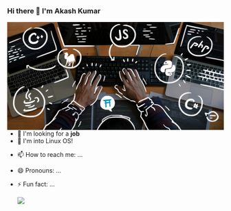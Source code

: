 ###                       Hi there 👋 I'm Akash Kumar

<img align="right" src="https://github.com/MrAkashKumar/mrAkashKumar/blob/master/The-7-Most.png" />

- 🔭 I'm looking for a **job**
- 🐧 I'm into Linux OS!

<!--
**MrAkashKumar/mrAkashKumar** is a ✨ _special_ ✨ repository because its `README.md` (this file) appears on your GitHub profile.

Here are some ideas to get you started:

- 🔭 I’m currently working on ...
- 🌱 I’m currently learning ...
- 👯 I’m looking to collaborate on ...
- 🤔 I’m looking for help with ...
- 💬 Ask me about ...
-->
- 📫 How to reach me: ...
- 😄 Pronouns: ...
- ⚡ Fun fact: ...


  <img align="center" src="https://github-readme-stats.vercel.app/api?username=MrAkashKumar&theme=shades-of-purple&show_icons=true"/>
